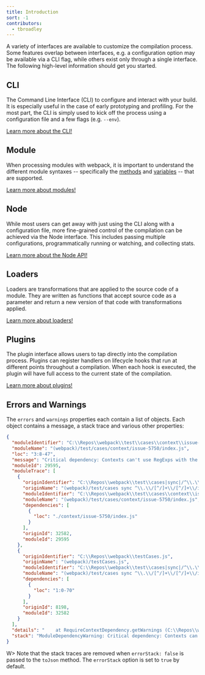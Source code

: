 ```yaml
---
title: Introduction
sort: -1
contributors:
  - tbroadley
---
```


A variety of interfaces are available to customize the compilation process.
Some features overlap between interfaces, e.g. a configuration option may be
available via a CLI flag, while others exist only through a single interface.
The following high-level information should get you started.


## CLI

The Command Line Interface (CLI) to configure and interact with your build. It
is especially useful in the case of early prototyping and profiling. For the
most part, the CLI is simply used to kick off the process using a configuration
file and a few flags (e.g. `--env`).

[Learn more about the CLI!](/api/cli)


## Module

When processing modules with webpack, it is important to understand the
different module syntaxes -- specifically the [methods](/api/module-methods)
and [variables](/api/module-variables) -- that are supported.

[Learn more about modules!](/api/module-methods)


## Node

While most users can get away with just using the CLI along with a
configuration file, more fine-grained control of the compilation can be
achieved via the Node interface. This includes passing multiple configurations,
programmatically running or watching, and collecting stats.

[Learn more about the Node API!](/api/node)


## Loaders

Loaders are transformations that are applied to the source code of a module.
They are written as functions that accept source code as a parameter and return
a new version of that code with transformations applied.

[Learn more about loaders!](/api/loaders)


## Plugins

The plugin interface allows users to tap directly into the compilation process.
Plugins can register handlers on lifecycle hooks that run at different points
throughout a compilation. When each hook is executed, the plugin will have full
access to the current state of the compilation.

[Learn more about plugins!](/api/plugins)


## Errors and Warnings

The `errors` and `warnings` properties each contain a list of objects. Each object contains a message, a stack trace and various other properties:
```json
{
  "moduleIdentifier": "C:\\Repos\\webpack\\test\\cases\\context\\issue-5750\\index.js",
  "moduleName": "(webpack)/test/cases/context/issue-5750/index.js",
  "loc": "3:8-47",
  "message": "Critical dependency: Contexts can't use RegExps with the 'g' or 'y' flags.",
  "moduleId": 29595,
  "moduleTrace": [
    {
      "originIdentifier": "C:\\Repos\\webpack\\test\\cases|sync|/^\\.\\/[^/]+\\/[^/]+\\/index\\.js$/",
      "originName": "(webpack)/test/cases sync ^\\.\\/[^/]+\\/[^/]+\\/index\\.js$",
      "moduleIdentifier": "C:\\Repos\\webpack\\test\\cases\\context\\issue-5750\\index.js",
      "moduleName": "(webpack)/test/cases/context/issue-5750/index.js",
      "dependencies": [
        {
          "loc": "./context/issue-5750/index.js"
        }
      ],
      "originId": 32582,
      "moduleId": 29595
    },
    {
      "originIdentifier": "C:\\Repos\\webpack\\testCases.js",
      "originName": "(webpack)/testCases.js",
      "moduleIdentifier": "C:\\Repos\\webpack\\test\\cases|sync|/^\\.\\/[^/]+\\/[^/]+\\/index\\.js$/",
      "moduleName": "(webpack)/test/cases sync ^\\.\\/[^/]+\\/[^/]+\\/index\\.js$",
      "dependencies": [
        {
          "loc": "1:0-70"
        }
      ],
      "originId": 8198,
      "moduleId": 32582
    }
  ],
  "details": "    at RequireContextDependency.getWarnings (C:\\Repos\\webpack\\lib\\dependencies\\ContextDependency.js:79:5)\n    at Compilation.reportDependencyErrorsAndWarnings (C:\\Repos\\webpack\\lib\\Compilation.js:1727:24)\n    at C:\\Repos\\webpack\\lib\\Compilation.js:1467:10\n    at _next2 (<anonymous>:16:1)\n    at eval (<anonymous>:42:1)\n    at C:\\Repos\\webpack\\node_modules\\neo-async\\async.js:2830:7\n    at Object.each (C:\\Repos\\webpack\\node_modules\\neo-async\\async.js:2850:39)\n    at C:\\Repos\\webpack\\lib\\FlagDependencyExportsPlugin.js:219:18\n    at C:\\Repos\\webpack\\node_modules\\neo-async\\async.js:2830:7\n    at Object.each (C:\\Repos\\webpack\\node_modules\\neo-async\\async.js:2850:39)\n    at C:\\Repos\\webpack\\lib\\FlagDependencyExportsPlugin.js:40:16\n    at Hook.eval [as callAsync] (<anonymous>:38:1)\n    at Hook.CALL_ASYNC_DELEGATE [as _callAsync] (C:\\Repos\\tapable\\lib\\Hook.js:18:14)\n    at Compilation.finish (C:\\Repos\\webpack\\lib\\Compilation.js:1462:28)\n    at C:\\Repos\\webpack\\lib\\Compiler.js:909:18\n    at processTicksAndRejections (internal/process/task_queues.js:75:11)\n",
  "stack": "ModuleDependencyWarning: Critical dependency: Contexts can't use RegExps with the 'g' or 'y' flags.\n    at Compilation.reportDependencyErrorsAndWarnings (C:\\Repos\\webpack\\lib\\Compilation.js:1732:23)\n    at C:\\Repos\\webpack\\lib\\Compilation.js:1467:10\n    at _next2 (<anonymous>:16:1)\n    at eval (<anonymous>:42:1)\n    at C:\\Repos\\webpack\\node_modules\\neo-async\\async.js:2830:7\n    at Object.each (C:\\Repos\\webpack\\node_modules\\neo-async\\async.js:2850:39)\n    at C:\\Repos\\webpack\\lib\\FlagDependencyExportsPlugin.js:219:18\n    at C:\\Repos\\webpack\\node_modules\\neo-async\\async.js:2830:7\n    at Object.each (C:\\Repos\\webpack\\node_modules\\neo-async\\async.js:2850:39)\n    at C:\\Repos\\webpack\\lib\\FlagDependencyExportsPlugin.js:40:16\n    at Hook.eval [as callAsync] (<anonymous>:38:1)\n    at Hook.CALL_ASYNC_DELEGATE [as _callAsync] (C:\\Repos\\tapable\\lib\\Hook.js:18:14)\n    at Compilation.finish (C:\\Repos\\webpack\\lib\\Compilation.js:1462:28)\n    at C:\\Repos\\webpack\\lib\\Compiler.js:909:18\n    at processTicksAndRejections (internal/process/task_queues.js:75:11)\n"
}
```
W> Note that the stack traces are removed when `errorStack: false` is passed to the `toJson` method. The `errorStack` option is set to `true` by default.
